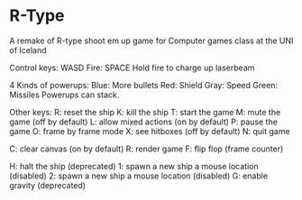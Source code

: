 # R-Type
A remake of R-type shoot em up game for Computer games class at the UNI of Iceland


Control keys: WASD
Fire: SPACE
Hold fire to charge up laserbeam

4 Kinds of powerups:
Blue:   More bullets
Red:    Shield
Gray:   Speed
Green:  Missiles
Powerups can stack.

Other keys:
R: reset the ship
K: kill the ship
T: start the game
M: mute the game (off by default)
L: allow mixed actions (on by default)
P: pause the game
O: frame by frame mode
X: see hitboxes (off by default)
N: quit game

C: clear canvas (on by default)
R: render game
F: flip flop (frame counter)

H: halt the ship (deprecated)
1: spawn a new ship a mouse location (disabled)
2: spawn a new ship a mouse location (disabled)
G: enable gravity (deprecated)
